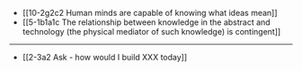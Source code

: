 - [[10-2g2c2 Human minds are capable of knowing what ideas mean]]
- [[5-1b1a1c The relationship between knowledge in the abstract and technology (the physical mediator of such knowledge) is contingent]]
---
- [[2-3a2 Ask - how would I build XXX today]]
